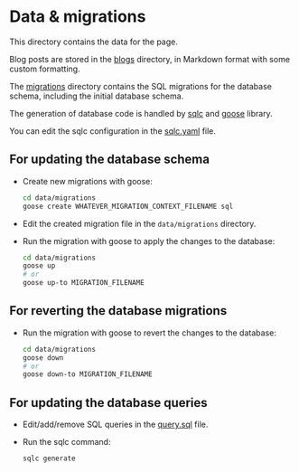 # Data & migrations

This directory contains the data for the page.

Blog posts are stored in the [blogs](./blogs/) directory, in Markdown format with some custom formatting.

The [migrations](./migrations/) directory contains the SQL migrations for the database schema, including the initial database schema.

The generation of database code is handled by [sqlc](https://github.com/sqlc-dev/sqlc) and [goose](https://github.com/pressly/goose) library.

You can edit the sqlc configuration in the [sqlc.yaml](../sqlc.yaml) file.

## For updating the database schema

- Create new migrations with goose:

    ```bash
    cd data/migrations 
    goose create WHATEVER_MIGRATION_CONTEXT_FILENAME sql
    ```

- Edit the created migration file in the `data/migrations` directory.
- Run the migration with goose to apply the changes to the database:

    ```bash
    cd data/migrations 
    goose up
    # or
    goose up-to MIGRATION_FILENAME
    ```

## For reverting the database migrations

- Run the migration with goose to revert the changes to the database:

    ```bash
    cd data/migrations
    goose down
    # or
    goose down-to MIGRATION_FILENAME
    ```

## For updating the database queries

- Edit/add/remove SQL queries in the [query.sql](./query.sql) file.
- Run the sqlc command:

    ```bash
    sqlc generate
    ```

